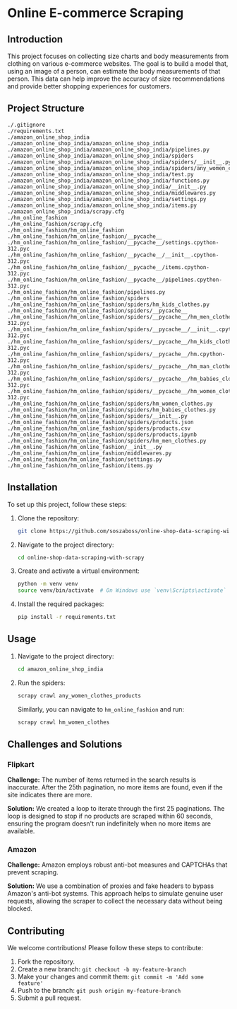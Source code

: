 # Online E-commerce Scraping

## Introduction

This project focuses on collecting size charts and body measurements from clothing on various e-commerce websites. The goal is to build a model that, using an image of a person, can estimate the body measurements of that person. This data can help improve the accuracy of size recommendations and provide better shopping experiences for customers.

## Project Structure

```plaintext
./.gitignore
./requirements.txt
./amazon_online_shop_india
./amazon_online_shop_india/amazon_online_shop_india
./amazon_online_shop_india/amazon_online_shop_india/pipelines.py
./amazon_online_shop_india/amazon_online_shop_india/spiders
./amazon_online_shop_india/amazon_online_shop_india/spiders/__init__.py
./amazon_online_shop_india/amazon_online_shop_india/spiders/any_women_clothes_products.py
./amazon_online_shop_india/amazon_online_shop_india/test.py
./amazon_online_shop_india/amazon_online_shop_india/functions.py
./amazon_online_shop_india/amazon_online_shop_india/__init__.py
./amazon_online_shop_india/amazon_online_shop_india/middlewares.py
./amazon_online_shop_india/amazon_online_shop_india/settings.py
./amazon_online_shop_india/amazon_online_shop_india/items.py
./amazon_online_shop_india/scrapy.cfg
./hm_online_fashion
./hm_online_fashion/scrapy.cfg
./hm_online_fashion/hm_online_fashion
./hm_online_fashion/hm_online_fashion/__pycache__
./hm_online_fashion/hm_online_fashion/__pycache__/settings.cpython-312.pyc
./hm_online_fashion/hm_online_fashion/__pycache__/__init__.cpython-312.pyc
./hm_online_fashion/hm_online_fashion/__pycache__/items.cpython-312.pyc
./hm_online_fashion/hm_online_fashion/__pycache__/pipelines.cpython-312.pyc
./hm_online_fashion/hm_online_fashion/pipelines.py
./hm_online_fashion/hm_online_fashion/spiders
./hm_online_fashion/hm_online_fashion/spiders/hm_kids_clothes.py
./hm_online_fashion/hm_online_fashion/spiders/__pycache__
./hm_online_fashion/hm_online_fashion/spiders/__pycache__/hm_men_clothes.cpython-312.pyc
./hm_online_fashion/hm_online_fashion/spiders/__pycache__/__init__.cpython-312.pyc
./hm_online_fashion/hm_online_fashion/spiders/__pycache__/hm_kids_clothes.cpython-312.pyc
./hm_online_fashion/hm_online_fashion/spiders/__pycache__/hm.cpython-312.pyc
./hm_online_fashion/hm_online_fashion/spiders/__pycache__/hm_man_clothes.cpython-312.pyc
./hm_online_fashion/hm_online_fashion/spiders/__pycache__/hm_babies_clothes.cpython-312.pyc
./hm_online_fashion/hm_online_fashion/spiders/__pycache__/hm_women_clothes.cpython-312.pyc
./hm_online_fashion/hm_online_fashion/spiders/hm_women_clothes.py
./hm_online_fashion/hm_online_fashion/spiders/hm_babies_clothes.py
./hm_online_fashion/hm_online_fashion/spiders/__init__.py
./hm_online_fashion/hm_online_fashion/spiders/products.json
./hm_online_fashion/hm_online_fashion/spiders/products.csv
./hm_online_fashion/hm_online_fashion/spiders/products.ipynb
./hm_online_fashion/hm_online_fashion/spiders/hm_men_clothes.py
./hm_online_fashion/hm_online_fashion/__init__.py
./hm_online_fashion/hm_online_fashion/middlewares.py
./hm_online_fashion/hm_online_fashion/settings.py
./hm_online_fashion/hm_online_fashion/items.py
```

## Installation

To set up this project, follow these steps:

1. Clone the repository:
    ```bash
    git clone https://github.com/soszaboss/online-shop-data-scraping-with-scrapy.git
    ```

2. Navigate to the project directory:
    ```bash
    cd online-shop-data-scraping-with-scrapy
    ```

3. Create and activate a virtual environment:
    ```bash
    python -m venv venv
    source venv/bin/activate  # On Windows use `venv\Scripts\activate`
    ```

4. Install the required packages:
    ```bash
    pip install -r requirements.txt
    ```

## Usage

1. Navigate to the project directory:
    ```bash
    cd amazon_online_shop_india
    ```

2. Run the spiders:
    ```bash
    scrapy crawl any_women_clothes_products
    ```

    Similarly, you can navigate to `hm_online_fashion` and run:
    ```bash
    scrapy crawl hm_women_clothes
    ```

## Challenges and Solutions

### Flipkart

**Challenge:** The number of items returned in the search results is inaccurate. After the 25th pagination, no more items are found, even if the site indicates there are more.

**Solution:** 
We created a loop to iterate through the first 25 paginations. The loop is designed to stop if no products are scraped within 60 seconds, ensuring the program doesn't run indefinitely when no more items are available.

### Amazon

**Challenge:** Amazon employs robust anti-bot measures and CAPTCHAs that prevent scraping.

**Solution:**
We use a combination of proxies and fake headers to bypass Amazon's anti-bot systems. This approach helps to simulate genuine user requests, allowing the scraper to collect the necessary data without being blocked.

## Contributing

We welcome contributions! Please follow these steps to contribute:

1. Fork the repository.
2. Create a new branch: `git checkout -b my-feature-branch`
3. Make your changes and commit them: `git commit -m 'Add some feature'`
4. Push to the branch: `git push origin my-feature-branch`
5. Submit a pull request.

